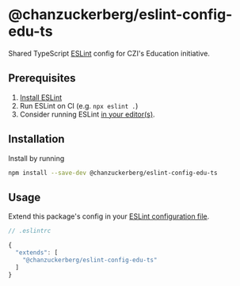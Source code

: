 # @chanzuckerberg/eslint-config-edu-ts

Shared TypeScript [ESLint](https://eslint.org/) config for CZI's Education initiative.

## Prerequisites

1. [Install ESLint](https://eslint.org/docs/latest/user-guide/getting-started#installation-and-usage)
2. Run ESLint on CI (e.g. `npx eslint .`)
3. Consider running ESLint [in your editor(s)](https://eslint.org/docs/latest/user-guide/integrations).

## Installation

Install by running

```sh
npm install --save-dev @chanzuckerberg/eslint-config-edu-ts
```

## Usage

Extend this package's config in your [ESLint configuration file](https://eslint.org/docs/latest/user-guide/configuring/configuration-files).

```js
// .eslintrc

{
  "extends": [
    "@chanzuckerberg/eslint-config-edu-ts"
  ]
}
```

